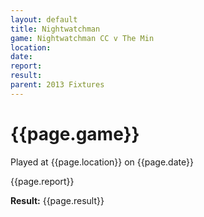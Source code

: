 ```yaml
---
layout: default
title: Nightwatchman
game: Nightwatchman CC v The Min
location: 
date: 
report: 
result: 
parent: 2013 Fixtures
---
```


# {{page.game}}

Played at {{page.location}} on {{page.date}}

{{page.report}}

**Result:** {{page.result}}
